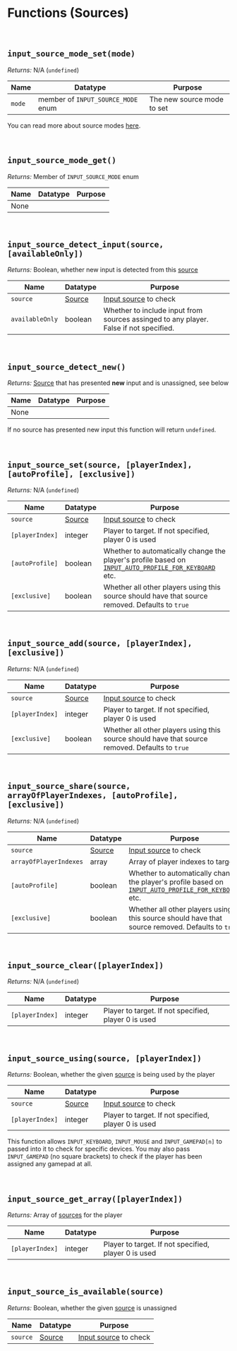 # Functions (Sources)

&nbsp;

## `input_source_mode_set(mode)`

*Returns:* N/A (`undefined`)

|Name  |Datatype                          |Purpose                   |
|------|----------------------------------|--------------------------|
|`mode`|member of `INPUT_SOURCE_MODE` enum|The new source mode to set|

You can read more about source modes [here](Input-Sources?id=source-modes).

&nbsp;

## `input_source_mode_get()`

*Returns:* Member of `INPUT_SOURCE_MODE` enum

|Name|Datatype|Purpose|
|----|--------|-------|
|None|        |       |

&nbsp;

## `input_source_detect_input(source, [availableOnly])`

*Returns:* Boolean, whether new input is detected from this [source](Input-Sources)

|Name              |Datatype               |Purpose                                                                              |
|------------------|-----------------------|-------------------------------------------------------------------------------------|
|`source`          |[Source](Input-Sources)|[Input source](Input-Sources) to check                                               |
|`availableOnly`   |boolean                |Whether to include input from sources assinged to any player. False if not specified.|

&nbsp;

## `input_source_detect_new()`

*Returns:* [Source](Input-Sources) that has presented **new** input and is unassigned, see below

|Name|Datatype|Purpose|
|----|--------|-------|
|None|        |       |

If no source has presented new input this function will return `undefined`.

&nbsp;

## `input_source_set(source, [playerIndex], [autoProfile], [exclusive])`

*Returns:* N/A (`undefined`)

|Name           |Datatype               |Purpose                                                                                                                                       |
|---------------|-----------------------|----------------------------------------------------------------------------------------------------------------------------------------------|
|`source`       |[Source](Input-Sources)|[Input source](Input-Sources) to check                                                                                                        |
|`[playerIndex]`|integer                |Player to target. If not specified, player 0 is used                                                                                          |
|`[autoProfile]`|boolean                |Whether to automatically change the player's profile based on [`INPUT_AUTO_PROFILE_FOR_KEYBOARD`](Configuration?id=profiles-and-bindings) etc.|
|`[exclusive]`  |boolean                |Whether all other players using this source should have that source removed. Defaults to `true`                                               |

&nbsp;

## `input_source_add(source, [playerIndex], [exclusive])`

*Returns:* N/A (`undefined`)

|Name           |Datatype               |Purpose                                                                                        |
|---------------|-----------------------|-----------------------------------------------------------------------------------------------|
|`source`       |[Source](Input-Sources)|[Input source](Input-Sources) to check                                                         |
|`[playerIndex]`|integer                |Player to target. If not specified, player 0 is used                                           |
|`[exclusive]`  |boolean                |Whether all other players using this source should have that source removed. Defaults to `true`|

&nbsp;

## `input_source_share(source, arrayOfPlayerIndexes, [autoProfile], [exclusive])`

*Returns:* N/A (`undefined`)

|Name                  |Datatype               |Purpose                                                                                                                                       |
|----------------------|-----------------------|----------------------------------------------------------------------------------------------------------------------------------------------|
|`source`              |[Source](Input-Sources)|[Input source](Input-Sources) to check                                                                                                        |
|`arrayOfPlayerIndexes`|array                  |Array of player indexes to target                                                                                                             |
|`[autoProfile]`       |boolean                |Whether to automatically change the player's profile based on [`INPUT_AUTO_PROFILE_FOR_KEYBOARD`](Configuration?id=profiles-and-bindings) etc.|
|`[exclusive]`         |boolean                |Whether all other players using this source should have that source removed. Defaults to `true`                                               |

&nbsp;

## `input_source_clear([playerIndex])`

*Returns:* N/A (`undefined`)

|Name           |Datatype|Purpose                                             |
|---------------|--------|----------------------------------------------------|
|`[playerIndex]`|integer |Player to target. If not specified, player 0 is used|

&nbsp;

## `input_source_using(source, [playerIndex])`

*Returns:* Boolean, whether the given [source](Input-Sources) is being used by the player

|Name           |Datatype               |Purpose                                             |
|---------------|-----------------------|----------------------------------------------------|
|`source`       |[Source](Input-Sources)|[Input source](Input-Sources) to check              |
|`[playerIndex]`|integer                |Player to target. If not specified, player 0 is used|

This function allows `INPUT_KEYBOARD`, `INPUT_MOUSE` and `INPUT_GAMEPAD[n]` to passed into it to check for specific devices. You may also pass `INPUT_GAMEPAD` (no square brackets) to check if the player has been assigned any gamepad at all.

&nbsp;

## `input_source_get_array([playerIndex])`

*Returns:* Array of [sources](Input-Sources) for the player

|Name           |Datatype|Purpose                                             |
|---------------|--------|----------------------------------------------------|
|`[playerIndex]`|integer |Player to target. If not specified, player 0 is used|

&nbsp;

## `input_source_is_available(source)`

*Returns:* Boolean, whether the given [source](Input-Sources) is unassigned

|Name    |Datatype               |Purpose                               |
|--------|-----------------------|--------------------------------------|
|`source`|[Source](Input-Sources)|[Input source](Input-Sources) to check|
